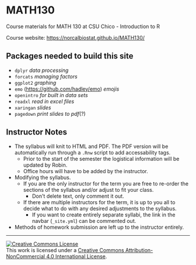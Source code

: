 # MATH130
Course materials for MATH 130 at CSU Chico - Introduction to R

Course website: https://norcalbiostat.github.io/MATH130/
## Packages needed to build this site

* `dplyr` _data processing_
* `forcats` _managing factors_
* `ggplot2` _graphing_
* `emo` (https://github.com/hadley/emo) _emojis_
* `openintro` _for built in data sets_
* `readxl` _read in excel files_
* `xaringan` _slides_
* `pagedown` _print slides to pdf_(?)


## Instructor Notes

* The syllabus will knit to HTML and PDF. The PDF version will be automatically run through a `.Rnw` script to add accessability tags. 
	- Prior to the start of the semester the logistical information will be updated by Robin. 
	- Office hours will have to be added by the instructor. 
* Modifying the syllabus. 
	- If you are the only instructor for the term you are free to re-order the sections of the syllabus and/or adjust to fit your class.
		- Don't delete text, only comment it out.  
	- If there are multiple instructors for the term, it is up to you all to decide what to do with any desired adjustments to the syllabus. 
		- If you want to create entirely separate syllabi, the link in the navbar (`_site.yml`) can be commented out. 
* Methods of homework submission are left up to the instructor entirely. 


----

<a rel="license" href="http://creativecommons.org/licenses/by-nc/4.0/"><img alt="Creative Commons License" style="border-width:0" src="https://i.creativecommons.org/l/by-nc/4.0/88x31.png" /></a><br />This work is licensed under a <a rel="license" href="http://creativecommons.org/licenses/by-nc/4.0/">Creative Commons Attribution-NonCommercial 4.0 International License</a>.
